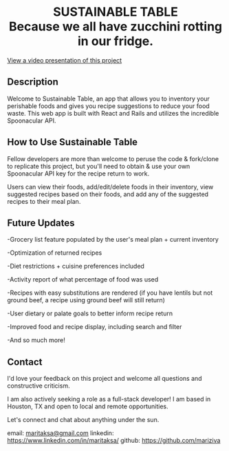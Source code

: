 <h1 align="center">SUSTAINABLE TABLE
  <br />
  Because we all have zucchini rotting in our fridge.</h2>
  
  <a href="https://drive.google.com/file/d/1hHyfXwn3Uix5mvc95Tw1sg2zEccCbdiZ/view?t=1h7m45s">View a video presentation of this project</a>

## Description

Welcome to Sustainable Table, an app that allows you to inventory your perishable foods and gives you recipe suggestions to reduce your food waste. This web app is built with React and Rails and utilizes the incredible Spoonacular API.

## How to Use Sustainable Table
Fellow developers are more than welcome to peruse the code & fork/clone to replicate this project, but you'll need to obtain & use your own Spoonacular API key for the recipe return to work.

Users can view their foods, add/edit/delete foods in their inventory, view suggested recipes based on their foods, and add any of the suggested recipes to their meal plan.

## Future Updates
-Grocery list feature populated by the user's meal plan + current inventory

-Optimization of returned recipes

-Diet restrictions + cuisine preferences included

-Activity report of what percentage of food was used

-Recipes with easy substitutions are rendered (if you have lentils but not ground beef, a recipe using ground beef will still return)

-User dietary or palate goals to better inform recipe return

-Improved food and recipe display, including search and filter

-And so much more!

## Contact
I'd love your feedback on this project and welcome all questions and constructive criticism.

I am also actively seeking a role as a full-stack developer! I am based in Houston, TX and open to local and remote opportunities.

Let's connect and chat about anything under the sun.

email: maritaksa@gmail.com
linkedin: https://www.linkedin.com/in/maritaksa/
github: https://github.com/mariziva

